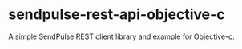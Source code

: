 # sendpulse-rest-api-objective-c
A simple SendPulse REST client library and example for Objective-c.
